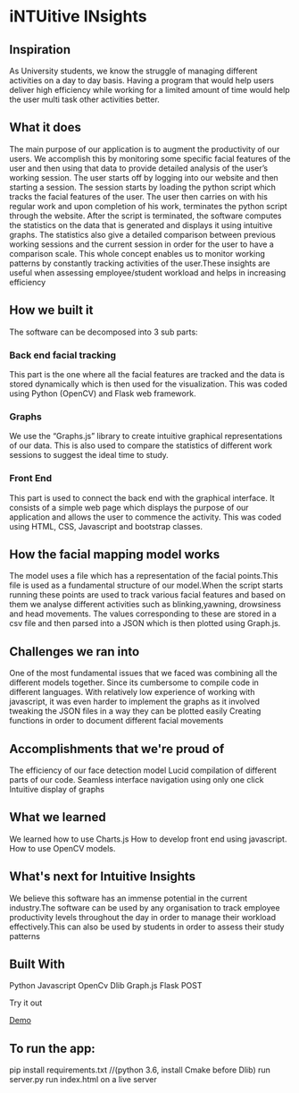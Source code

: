 # iNTUitive INsights

## Inspiration
As University students, we know the struggle of managing different activities on a day to day basis. Having a program that would help users deliver high efficiency while working for  a limited amount of time would help the user multi task other activities better. 
## What it does
The main purpose of our application is to augment the productivity of our users. We accomplish this by monitoring some specific facial features of the user and then using that data to provide detailed analysis of the user’s working session.
The user starts off by logging into our website and then starting a session. The session starts by loading the python script which tracks the facial features of the user. The user then carries on with his regular work and upon completion of his work, terminates the python script through the website.
After the script is terminated, the software computes the statistics on the data that is generated and displays it using intuitive graphs. The statistics also give a detailed comparison between previous working sessions and the current session in order for the user to have a comparison scale.
This whole concept enables us to monitor working patterns by constantly tracking activities of the user.These insights are useful when assessing employee/student workload and helps in increasing efficiency
## How we built it
The software can be decomposed into 3 sub parts:
### Back end facial tracking
This part is the one where all the facial features are tracked and the data is stored dynamically which is then used for the visualization. This was coded using Python (OpenCV) and Flask web framework.
### Graphs
We use the “Graphs.js” library to create intuitive graphical representations of our data. This is also used to compare the statistics of different work sessions to suggest the ideal time to study.
### Front End 
This part is used to connect the back end with the graphical interface. It consists of a simple web page which displays the purpose of our application and allows the user to commence the activity. This was coded using HTML, CSS, Javascript and bootstrap classes.
## How the facial mapping model works
The model uses a file which has a representation of the facial points.This file is used as a fundamental structure of our model.When the script starts running these points are used to track various facial features and based on them we analyse  different activities such as blinking,yawning, drowsiness and head movements. The values corresponding to these are stored in a csv file and then parsed into a JSON which is then plotted using Graph.js.
## Challenges we ran into
One of the most fundamental issues that we faced was combining all the different models together. Since its cumbersome to compile code in different languages.
With relatively low experience of working with javascript, it was even harder to implement the graphs as it involved tweaking the JSON files in a way they can be plotted easily
Creating functions in order to document different facial movements
## Accomplishments that we're proud of
The efficiency of our face detection model
Lucid compilation of different parts of our code.
Seamless interface navigation using only one click
Intuitive display of graphs
## What we learned
We learned how to use Charts.js
How to develop front end using javascript.
How to use OpenCV models.
## What's next for Intuitive Insights
We believe this software has an immense potential in the current industry.The software can be used by any organisation to track employee productivity levels throughout the day in order to manage their workload effectively.This can also be used by students in order to assess their study patterns 
## Built With
Python
Javascript
OpenCv
Dlib
Graph.js
Flask
POST

Try it out
 
 [Demo](https://youtu.be/Q3RF1sWRjm0)
 
 ## To run the app:
 pip install requirements.txt //(python 3.6, install Cmake before Dlib)
 run server.py
 run index.html on a live server
 

